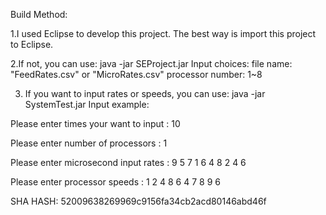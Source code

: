 Build Method:

1.I used Eclipse to develop this project. The best way is import this project to Eclipse.

2.If not, you can use: java -jar SEProject.jar
Input choices: file name: "FeedRates.csv" or "MicroRates.csv" processor number: 1~8

3. If you want to input rates or speeds, you can use: java -jar SystemTest.jar
Input example:

Please enter times your want to input : 
10

Please enter number of processors : 
1

Please enter microsecond input rates : 
9 5 7 1 6 4 8 2 4 6

Please enter processor speeds : 
1 2 4 8 6 4 7 8 9 6

SHA HASH: 52009638269969c9156fa34cb2acd80146abd46f
